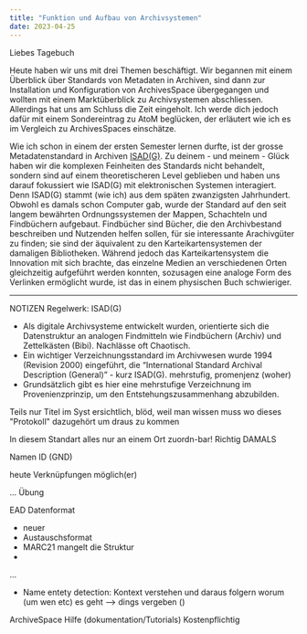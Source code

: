 ```yaml
---
title: "Funktion und Aufbau von Archivsystemen"
date: 2023-04-25
---
```


Liebes Tagebuch

Heute haben wir uns mit drei Themen beschäftigt.
Wir begannen mit einem Überblick über Standards von Metadaten in Archiven, sind dann zur Installation und Konfiguration von ArchivesSpace übergegangen und wollten mit einem Marktüberblick zu Archivsystemen abschliessen.
Allerdings hat uns am Schluss die Zeit eingeholt.
Ich werde dich jedoch dafür mit einem Sondereintrag zu AtoM beglücken, der erläutert wie ich es im Vergleich zu ArchivesSpaces einschätze.

Wie ich schon in einem der ersten Semester lernen durfte, ist der grosse Metadatenstandard in Archiven [ISAD(G)](https://de.wikipedia.org/wiki/ISAD(G)).
Zu deinem - und meinem - Glück haben wir die komplexen Feinheiten des Standards nicht behandelt, sondern sind auf einem theoretischeren Level geblieben und haben uns darauf fokussiert wie ISAD(G) mit elektronischen Systemen interagiert.
Denn ISAD(G) stammt (wie ich) aus dem späten zwanzigsten Jahrhundert.
Obwohl es damals schon Computer gab, wurde der Standard auf den seit langem bewährten Ordnungssystemen der Mappen, Schachteln und Findbüchern aufgebaut.
Findbücher sind Bücher, die den Archivbestand beschreiben und Nutzenden helfen sollen, für sie interessante Arachivgüter zu finden; sie sind der äquivalent zu den Karteikartensystemen der damaligen Bibliotheken.
Während jedoch das Karteikartensystem die Innovation mit sich brachte, das einzelne Medien an verschiedenen Orten gleichzeitig aufgeführt werden konnten, sozusagen eine analoge Form des Verlinken ermöglicht wurde, ist das in einem physischen Buch schwieriger.



--------

NOTIZEN
Regelwerk: ISAD(G)
 - Als digitale Archivsysteme entwickelt wurden, orientierte sich die Datenstruktur an analogen Findmitteln wie Findbüchern (Archiv) und Zettelkästen (Bibi).
	Nachlässe oft Chaotisch. 
 - Ein wichtiger Verzeichnungsstandard im Archivwesen wurde 1994 (Revision 2000) eingeführt, die “International Standard Archival Description (General)” - kurz ISAD(G). 
	mehrstufig, promenjenz (woher)
 - Grundsätzlich gibt es hier eine mehrstufige Verzeichnung im Provenienzprinzip, um den Entstehungszusammenhang abzubilden.

Teils nur Titel im Syst ersichtlich, blöd, weil man wissen muss wo dieses "Protokoll" dazugehört um draus zu kommen

In diesem Standart alles nur an einem Ort zuordn-bar! Richtig DAMALS

Namen ID (GND)

heute Verknüpfungen möglich(er)

...
Übung

EAD Datenformat
 - neuer
 - Austauschsformat
 - MARC21 mangelt die Struktur
 - 

...

- Name entety detection: Kontext verstehen und daraus folgern worum (um wen etc) es geht --> dings vergeben ()

ArchiveSpace
Hilfe (dokumentation/Tutorials) Kostenpflichtig
